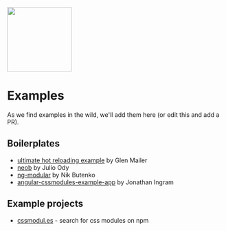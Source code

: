 <img src="https://raw.githubusercontent.com/css-modules/logos/master/css-modules-logo.png" width="150" height="150" />

# Examples

As we find examples in the wild, we'll add them here (or edit this and add a PR).

## Boilerplates

- [ultimate hot reloading example](https://github.com/glenjamin/ultimate-hot-reloading-example) by Glen Mailer
- [neob](https://github.com/juliocesar/neob) by Julio Ody
- [ng-modular](https://github.com/nkbt/ng-modular) by Nik Butenko
- [angular-cssmodules-example-app](https://github.com/jonathaningram/angular-cssmodules-example-app) by Jonathan Ingram

## Example projects

* [cssmodul.es](https://github.com/StevenIseki/cssmodul.es) - search for css modules on npm
